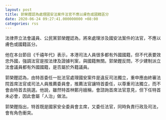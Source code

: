 ```yaml
---
layout: post
title: 郭榮鏗認為處理國安法案件法官不應以膚色或國籍區分
date: 2020-06-24 09:27:41.000000000 +08:00
categories: rss
---
```


法律界立法會議員、公民黨郭榮鏗認為，將來處理涉及國安法案件的法官，不應以膚色或國籍區分。

他在本台節目《千禧年代》表示，本港司法人員很多都有外國國籍，但不代表要效忠外國，強調法官是按法律及證據判案，與國籍無關。郭榮鏗反問，不少建制派立法會議員都有外國國籍，是否屬於外籍議員。

郭榮鏗認為，由特首委任一批法官處理國安案件是違反司法獨立，重申應由終審法院首席法官或司法人員推薦委員會，推薦法官讓特首委任，以尊重司法獨立，而不會由特首去挑選。他說，雖然特首林鄭月娥稱，會諮詢首席法官意見，但下任特首未必會，因此會屬「人治」做法。

郭榮鏗指出，特首既是國家安全委員會主席，又委任法官，同時負責行政及司法，會有角色衝突。
